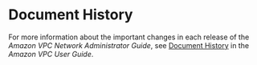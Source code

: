 # Document History<a name="WhatsNew"></a>

For more information about the important changes in each release of the *Amazon VPC Network Administrator Guide*, see [Document History](https://docs.aws.amazon.com/vpc/latest/userguide/WhatsNew.html) in the *Amazon VPC User Guide*\.